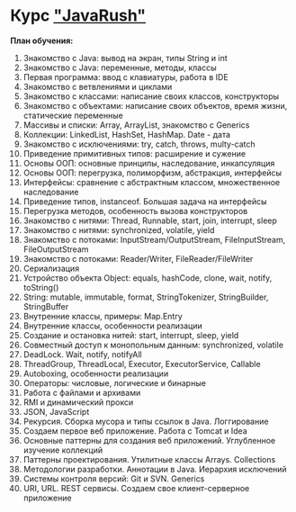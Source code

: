 # Курс ["JavaRush"](http://javarush.ru/)

**План обучения:**

<ol>
    <li>Знакомство с Java: вывод на экран, типы String и int</li>
    <li>Знакомство с Java: переменные, методы, классы</li>
    <li>Первая программа: ввод с клавиатуры, работа в IDE</li>
    <li>Знакомство с ветвлениями и циклами</li>
    <li>Знакомство с классами: написание своих классов, конструкторы</li>
    <li>Знакомство с объектами: написание своих объектов, время жизни, статические переменные</li>
    <li>Массивы и списки: Array, ArrayList, знакомство с Generics</li>
    <li>Коллекции: LinkedList, HashSet, HashMap. Date - дата</li>
    <li>Знакомство с исключениями: try, catch, throws, multy-catch</li>
    <li>Приведение примитивных типов: расширение и сужение</li>
    <li>Основы ООП: основные принципы, наследование, инкапсуляция</li>
    <li>Основы ООП: перегрузка, полиморфизм, абстракция, интерфейсы</li>
    <li>Интерфейсы: сравнение с абстрактным классом, множественное наследование</li>
    <li>Приведение типов, instanceof. Большая задача на интерфейсы</li>
    <li>Перегрузка методов, особенность вызова конструкторов</li>
    <li>Знакомство с нитями: Thread, Runnable, start, join, interrupt, sleep</li>
    <li>Знакомство с нитями: synchronized, volatile, yield</li>
    <li>Знакомство с потоками: InputStream/OutputStream, FileInputStream, FileOutputStream</li>
    <li>Знакомство с потоками: Reader/Writer, FileReader/FileWriter</li>
    <li>Сериализация</li>
    <li>Устройство объекта Object: equals, hashCode, clone, wait, notify, toString()</li>
    <li>String: mutable, immutable, format, StringTokenizer, StringBuilder, StringBuffer</li>
    <li>Внутренние классы, примеры: Map.Entry</li>
    <li>Внутренние классы, особенности реализации</li>
    <li>Создание и остановка нитей: start, interrupt, sleep, yield</li>
    <li>Совместный доступ к монопольным данным: synchronized, volatile</li>
    <li>DeadLock. Wait, notify, notifyAll</li>
    <li>ThreadGroup, ThreadLocal, Executor, ExecutorService, Callable</li>
    <li>Autoboxing, особенности реализации</li>
    <li>Операторы: числовые, логические и бинарные</li>
    <li>Работа с файлами и архивами</li>
    <li>RMI и динамический прокси</li>
    <li>JSON, JavaScript</li>
    <li>Рекурсия. Сборка мусора и типы ссылок в Java. Логгирование</li>
    <li>Создаем первое веб приложение. Работа с Tomcat и Idea</li>
    <li>Основные паттерны для создания веб приложений. Углубленное изучение коллекций</li>
    <li>Паттерны проектирования. Утилитные классы Arrays. Collections</li>
    <li>Методологии разработки. Аннотации в Java. Иерархия исключений</li>
    <li>Системы контроля версий: Git и SVN. Generics</li>
    <li>URI, URL. REST сервисы. Создаем свое клиент-серверное приложение</li>
</ol>